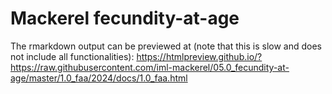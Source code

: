 # Mackerel fecundity-at-age


The rmarkdown output can be previewed at (note that this is slow and does not include all functionalities):
https://htmlpreview.github.io/?https://raw.githubusercontent.com/iml-mackerel/05.0_fecundity-at-age/master/1.0_faa/2024/docs/1.0_faa.html


